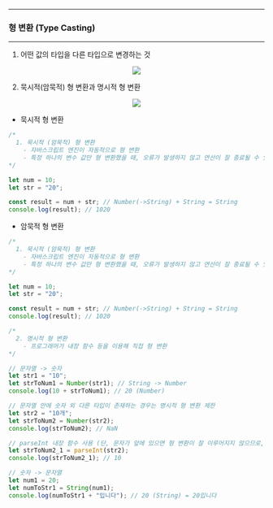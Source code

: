 -----
### 형 변환 (Type Casting)
------
1. 어떤 값의 타입을 다른 타입으로 변경하는 것
<div align="center">
<img src="https://github.com/user-attachments/assets/1b9ba65b-90d7-4ad9-8d6b-a47b27a6d7fd">
</div>

2. 묵시적(암묵적) 형 변환과 명시적 형 변환
<div align="center">
<img src="https://github.com/user-attachments/assets/a63c41db-89b1-45a9-ada2-da7a3d5d025c">
</div>

  - 묵시적 형 변환
```js
/*
  1. 묵시적 (암묵적) 형 변환
    - 자바스크립트 엔진이 자동적으로 형 변환
    - 특정 하나의 변수 값만 형 변환했을 때, 오류가 발생하지 않고 연산이 잘 종료될 수 있는 경우에만 변환
*/

let num = 10;
let str = "20";

const result = num + str; // Number(->String) + String = String
console.log(result); // 1020
```

  - 암묵적 형 변환
```js
/*
  1. 묵시적 (암묵적) 형 변환
    - 자바스크립트 엔진이 자동적으로 형 변환
    - 특정 하나의 변수 값만 형 변환했을 때, 오류가 발생하지 않고 연산이 잘 종료될 수 있는 경우에만 변환
*/

let num = 10;
let str = "20";

const result = num + str; // Number(->String) + String = String
console.log(result); // 1020

/*
  2. 명시적 형 변환
    - 프로그래머가 내장 함수 등을 이용해 직접 형 변환
*/

// 문자열 -> 숫자
let str1 = "10";
let strToNum1 = Number(str1); // String -> Number
console.log(10 + strToNum1); // 20 (Number)

// 문자열 안에 숫자 외 다른 타입이 존재하는 경우는 명시적 형 변환 제한
let str2 = "10개";
let strToNum2 = Number(str2);
console.log(strToNum2); // NaN

// parseInt 내장 함수 사용 (단, 문자가 앞에 있으면 형 변환이 잘 이루어지지 않으므로, 숫자가 앞부분에 위치하는 것이 좋음)
let strToNum2_1 = parseInt(str2);
console.log(strToNum2_1); // 10

// 숫자 -> 문자열
let num1 = 20;
let numToStr1 = String(num1);
console.log(numToStr1 + "입니다"); // 20 (String) = 20입니다
```
